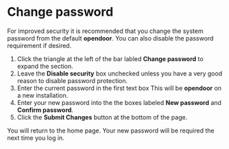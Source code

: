 # Change password

For improved security it is recommended that you change the system password from the default **opendoor**. You can also disable the password requirement if desired.

1.  Click the triangle at the left of the bar labled **Change password** to expand the section.
2.  Leave the **Disable security** box unchecked unless you have a very good reason to disable password protection.
3.  Enter the current password in the first text box This will be **opendoor** on a new installation.
4.  Enter your new password into the the boxes labeled **New password** and **Confirm password**.
5.  Click the **Submit Changes** button at the bottom of the page.

You will return to the home page. Your new password will be required the next time you log in.

